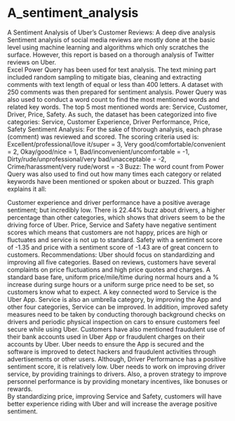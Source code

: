 # A_sentiment_analysis
A Sentiment Analysis of Uber’s Customer Reviews: A deep dive analysis
Sentiment analysis of social media reviews are mostly done at the basic level using machine learning and algorithms which only scratches the surface.  However, this report is based on a thorough analysis of Twitter reviews on Uber.  
Excel Power Query has been used for text analysis. The text mining part included random sampling to mitigate bias, cleaning and extracting comments with text length of equal or less than 400 letters.  A dataset with 250 comments was then prepared for sentiment analysis.    Power Query was also used to conduct a word count to find the most mentioned words and related key words.  The top 5 most mentioned words are: Service, Customer, Driver, Price, Safety.  As such, the dataset has been categorized into five categories:
Service, Customer Experience, Driver Performance, Price, Safety
Sentiment Analysis:
For the sake of thorough analysis, each phrase (comment) was reviewed and scored.  The scoring criteria used is:
Excellent/professional/love it/super = 3, Very good/comfortable/convenient = 2, Okay/good/nice = 1, Bad/inconvenient/uncomfortable = -1, Dirty/rude/unprofessional/very bad/unacceptable = -2, Crime/harassment/very rude/worst = -3
Buzz:
The word count from Power Query was also used to find out how many times each category or related keywords have been mentioned or spoken about or buzzed.
This graph explains it all:
 
Customer experience and driver performance have a positive average sentiment; but incredibly low.  There is 22.44% buzz about drivers, a higher percentage than other categories, which shows that drivers seem to be the driving force of Uber.
Price, Service and Safety have negative sentiment scores which means that customers are not happy, prices are high or fluctuates and service is not up to standard.  Safety with a sentiment score of -1.35 and price with a sentiment score of -1.43 are of great concern to customers. 
Recommendations:
Uber should focus on standardizing and improving all five categories.  Based on reviews, customers have several complaints on price fluctuations and high price quotes and charges.  A standard base fare, uniform price/mile/time during normal hours and a % increase during surge hours or a uniform surge price need to be set, so customers know what to expect.
A key connected word to Service is the Uber App.  Service is also an umbrella category, by improving the App and other four categories, Service can be improved.
In addition, improved safety measures need to be taken by conducting thorough background checks on drivers and periodic physical inspection on cars to ensure customers feel secure while using Uber.  Customers have also mentioned fraudulent use of their bank accounts used in Uber App or fraudulent charges on their accounts by Uber.  Uber needs to ensure the App is secured and the software is improved to detect hackers and fraudulent activities through advertisements or other users.
Although, Driver Performance has a positive sentiment score, it is relatively low.  Uber needs to work on improving driver service, by providing trainings to drivers. Also, a proven strategy to improve personnel performance is by providing monetary incentives, like bonuses or rewards.  
By standardizing price, improving Service and Safety, customers will have better experience riding with Uber and will increase the average positive sentiment.
